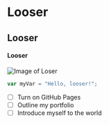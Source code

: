 # Looser
## Looser
#### Looser

![Image of Loser](https://octodex.github.com/images/yaktocat.png)

``` javascript
var myVar = "Hello, looser!";
```

- [ ] Turn on GitHub Pages
- [ ] Outline my portfolio
- [ ] Introduce myself to the world
